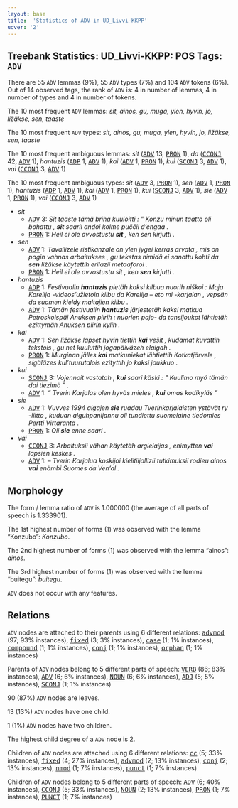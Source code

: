 ```yaml
---
layout: base
title:  'Statistics of ADV in UD_Livvi-KKPP'
udver: '2'
---
```


## Treebank Statistics: UD_Livvi-KKPP: POS Tags: `ADV`

There are 55 `ADV` lemmas (9%), 55 `ADV` types (7%) and 104 `ADV` tokens (6%).
Out of 14 observed tags, the rank of `ADV` is: 4 in number of lemmas, 4 in number of types and 4 in number of tokens.

The 10 most frequent `ADV` lemmas: <em>sit, ainos, gu, muga, ylen, hyvin, jo, ližäkse, sen, taaste</em>

The 10 most frequent `ADV` types:  <em>sit, ainos, gu, muga, ylen, hyvin, jo, ližäkse, sen, taaste</em>

The 10 most frequent ambiguous lemmas: <em>sit</em> (<tt><a href="olo_kkpp-pos-ADV.html">ADV</a></tt> 13, <tt><a href="olo_kkpp-pos-PRON.html">PRON</a></tt> 1), <em>da</em> (<tt><a href="olo_kkpp-pos-CCONJ.html">CCONJ</a></tt> 42, <tt><a href="olo_kkpp-pos-ADV.html">ADV</a></tt> 1), <em>hantuzis</em> (<tt><a href="olo_kkpp-pos-ADP.html">ADP</a></tt> 1, <tt><a href="olo_kkpp-pos-ADV.html">ADV</a></tt> 1), <em>kai</em> (<tt><a href="olo_kkpp-pos-ADV.html">ADV</a></tt> 1, <tt><a href="olo_kkpp-pos-PRON.html">PRON</a></tt> 1), <em>kui</em> (<tt><a href="olo_kkpp-pos-SCONJ.html">SCONJ</a></tt> 3, <tt><a href="olo_kkpp-pos-ADV.html">ADV</a></tt> 1), <em>vai</em> (<tt><a href="olo_kkpp-pos-CCONJ.html">CCONJ</a></tt> 3, <tt><a href="olo_kkpp-pos-ADV.html">ADV</a></tt> 1)

The 10 most frequent ambiguous types:  <em>sit</em> (<tt><a href="olo_kkpp-pos-ADV.html">ADV</a></tt> 3, <tt><a href="olo_kkpp-pos-PRON.html">PRON</a></tt> 1), <em>sen</em> (<tt><a href="olo_kkpp-pos-ADV.html">ADV</a></tt> 1, <tt><a href="olo_kkpp-pos-PRON.html">PRON</a></tt> 1), <em>hantuzis</em> (<tt><a href="olo_kkpp-pos-ADP.html">ADP</a></tt> 1, <tt><a href="olo_kkpp-pos-ADV.html">ADV</a></tt> 1), <em>kai</em> (<tt><a href="olo_kkpp-pos-ADV.html">ADV</a></tt> 1, <tt><a href="olo_kkpp-pos-PRON.html">PRON</a></tt> 1), <em>kui</em> (<tt><a href="olo_kkpp-pos-SCONJ.html">SCONJ</a></tt> 3, <tt><a href="olo_kkpp-pos-ADV.html">ADV</a></tt> 1), <em>sie</em> (<tt><a href="olo_kkpp-pos-ADV.html">ADV</a></tt> 1, <tt><a href="olo_kkpp-pos-PRON.html">PRON</a></tt> 1), <em>vai</em> (<tt><a href="olo_kkpp-pos-CCONJ.html">CCONJ</a></tt> 3, <tt><a href="olo_kkpp-pos-ADV.html">ADV</a></tt> 1)


* <em>sit</em>
  * <tt><a href="olo_kkpp-pos-ADV.html">ADV</a></tt> 3: <em>Sit taaste tämä briha kuuloitti : " Konzu minun taatto oli bohattu , <b>sit</b> saaril andoi kolme puččii d’engaa .</em>
  * <tt><a href="olo_kkpp-pos-PRON.html">PRON</a></tt> 1: <em>Heil ei ole ovvostustu <b>sit</b> , ken sen kirjutti .</em>
* <em>sen</em>
  * <tt><a href="olo_kkpp-pos-ADV.html">ADV</a></tt> 1: <em>Tavallizele ristikanzale on ylen jygei kerras arvata , mis on pagin vahnas arbaitukses , gu tekstas nimidä ei sanottu kohti da <b>sen</b> ližäkse käytettih erilazii metaaforoi .</em>
  * <tt><a href="olo_kkpp-pos-PRON.html">PRON</a></tt> 1: <em>Heil ei ole ovvostustu sit , ken <b>sen</b> kirjutti .</em>
* <em>hantuzis</em>
  * <tt><a href="olo_kkpp-pos-ADP.html">ADP</a></tt> 1: <em>Festivualin <b>hantuzis</b> pietäh kaksi kilbua nuorih niškoi : Moja Karelija -videos’užietoin kilbu da Karelija – eto mi -karjalan , vepsän da suomen kieldy maltajien kilbu .</em>
  * <tt><a href="olo_kkpp-pos-ADV.html">ADV</a></tt> 1: <em>Tämän festivualin <b>hantuzis</b> järjestetäh kaksi matkua Petroskoispäi Anuksen piirih : nuorien pajo- da tansijoukot lähtietäh ezittymäh Anuksen piirin kylih .</em>
* <em>kai</em>
  * <tt><a href="olo_kkpp-pos-ADV.html">ADV</a></tt> 1: <em>Sen ližäkse lapset hyvin tiettih <b>kai</b> vešit , kudamat kuvattih tekstois , gu net kuuluttih jogapäiväzeh elaigah .</em>
  * <tt><a href="olo_kkpp-pos-PRON.html">PRON</a></tt> 1: <em>Murginan jälles <b>kai</b> matkuniekat lähtiettih Kotkatjärvele , sigäläzes kul’tuurutalois ezityttih jo kaksi joukkuo .</em>
* <em>kui</em>
  * <tt><a href="olo_kkpp-pos-SCONJ.html">SCONJ</a></tt> 3: <em>Vojennoit vastatah , <b>kui</b> saari käski : " Kuulimo myö tämän dai tiezimö " .</em>
  * <tt><a href="olo_kkpp-pos-ADV.html">ADV</a></tt> 1: <em>“ Tverin Karjalas olen hyväs mieles , <b>kui</b> omas kodikyläs ”</em>
* <em>sie</em>
  * <tt><a href="olo_kkpp-pos-ADV.html">ADV</a></tt> 1: <em>Vuvves 1994 algajen <b>sie</b> ruadau Tverinkarjalaisten ystävät ry -liitto , kuduan alguhpanijannu oli tundiettu suomelaine tiedomies Pertti Virtaranta .</em>
  * <tt><a href="olo_kkpp-pos-PRON.html">PRON</a></tt> 1: <em>Oli <b>sie</b> enne saari .</em>
* <em>vai</em>
  * <tt><a href="olo_kkpp-pos-CCONJ.html">CCONJ</a></tt> 3: <em>Arbaituksii vähan käytetäh argielaijas , enimytten <b>vai</b> lapsien keskes .</em>
  * <tt><a href="olo_kkpp-pos-ADV.html">ADV</a></tt> 1: <em>– Tverin Karjalua koskijoi kielitiijollizii tutkimuksii rodieu ainos <b>vai</b> enämbi Suomes da Ven’al .</em>

## Morphology

The form / lemma ratio of `ADV` is 1.000000 (the average of all parts of speech is 1.333901).

The 1st highest number of forms (1) was observed with the lemma “Konzubo”: <em>Konzubo</em>.

The 2nd highest number of forms (1) was observed with the lemma “ainos”: <em>ainos</em>.

The 3rd highest number of forms (1) was observed with the lemma “buitegu”: <em>buitegu</em>.

`ADV` does not occur with any features.


## Relations

`ADV` nodes are attached to their parents using 6 different relations: <tt><a href="olo_kkpp-dep-advmod.html">advmod</a></tt> (97; 93% instances), <tt><a href="olo_kkpp-dep-fixed.html">fixed</a></tt> (3; 3% instances), <tt><a href="olo_kkpp-dep-case.html">case</a></tt> (1; 1% instances), <tt><a href="olo_kkpp-dep-compound.html">compound</a></tt> (1; 1% instances), <tt><a href="olo_kkpp-dep-conj.html">conj</a></tt> (1; 1% instances), <tt><a href="olo_kkpp-dep-orphan.html">orphan</a></tt> (1; 1% instances)

Parents of `ADV` nodes belong to 5 different parts of speech: <tt><a href="olo_kkpp-pos-VERB.html">VERB</a></tt> (86; 83% instances), <tt><a href="olo_kkpp-pos-ADV.html">ADV</a></tt> (6; 6% instances), <tt><a href="olo_kkpp-pos-NOUN.html">NOUN</a></tt> (6; 6% instances), <tt><a href="olo_kkpp-pos-ADJ.html">ADJ</a></tt> (5; 5% instances), <tt><a href="olo_kkpp-pos-SCONJ.html">SCONJ</a></tt> (1; 1% instances)

90 (87%) `ADV` nodes are leaves.

13 (13%) `ADV` nodes have one child.

1 (1%) `ADV` nodes have two children.

The highest child degree of a `ADV` node is 2.

Children of `ADV` nodes are attached using 6 different relations: <tt><a href="olo_kkpp-dep-cc.html">cc</a></tt> (5; 33% instances), <tt><a href="olo_kkpp-dep-fixed.html">fixed</a></tt> (4; 27% instances), <tt><a href="olo_kkpp-dep-advmod.html">advmod</a></tt> (2; 13% instances), <tt><a href="olo_kkpp-dep-conj.html">conj</a></tt> (2; 13% instances), <tt><a href="olo_kkpp-dep-nmod.html">nmod</a></tt> (1; 7% instances), <tt><a href="olo_kkpp-dep-punct.html">punct</a></tt> (1; 7% instances)

Children of `ADV` nodes belong to 5 different parts of speech: <tt><a href="olo_kkpp-pos-ADV.html">ADV</a></tt> (6; 40% instances), <tt><a href="olo_kkpp-pos-CCONJ.html">CCONJ</a></tt> (5; 33% instances), <tt><a href="olo_kkpp-pos-NOUN.html">NOUN</a></tt> (2; 13% instances), <tt><a href="olo_kkpp-pos-PRON.html">PRON</a></tt> (1; 7% instances), <tt><a href="olo_kkpp-pos-PUNCT.html">PUNCT</a></tt> (1; 7% instances)

